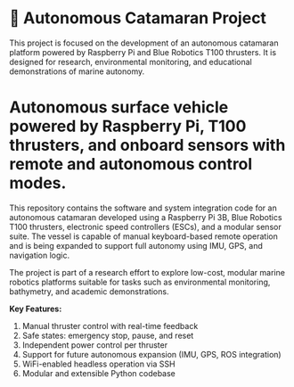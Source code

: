 # 🚤 Autonomous Catamaran Project

This project is focused on the development of an autonomous catamaran platform powered by Raspberry Pi and Blue Robotics T100 thrusters. It is designed for research, environmental monitoring, and educational demonstrations of marine autonomy.

# Autonomous surface vehicle powered by Raspberry Pi, T100 thrusters, and onboard sensors with remote and autonomous control modes.

This repository contains the software and system integration code for an autonomous catamaran developed using a Raspberry Pi 3B, Blue Robotics T100 thrusters, electronic speed controllers (ESCs), and a modular sensor suite. The vessel is capable of manual keyboard-based remote operation and is being expanded to support full autonomy using IMU, GPS, and navigation logic.

The project is part of a research effort to explore low-cost, modular marine robotics platforms suitable for tasks such as environmental monitoring, bathymetry, and academic demonstrations.

**Key Features:**
1. Manual thruster control with real-time feedback
2. Safe states: emergency stop, pause, and reset
3. Independent power control per thruster
4. Support for future autonomous expansion (IMU, GPS, ROS integration)
5. WiFi-enabled headless operation via SSH
6. Modular and extensible Python codebase
